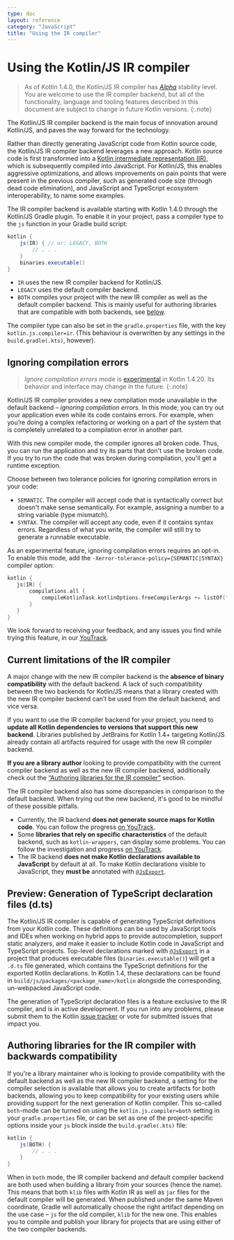 ```yaml
---
type: doc
layout: reference
category: "JavaScript"
title: "Using the IR compiler"
---
```

# Using the Kotlin/JS IR compiler

> As of Kotlin 1.4.0, the Kotlin/JS IR compiler has _[Alpha](evolution/components-stability.html)_ stability level. You are welcome to use the IR compiler backend, but all of the functionality, language and tooling features described in this document are subject to change in future Kotlin versions.
{:.note}

The Kotlin/JS IR compiler backend is the main focus of innovation around Kotlin/JS, and paves the way forward for the technology. 

Rather than directly generating JavaScript code from Kotlin source code, the Kotlin/JS IR compiler backend leverages a new approach. Kotlin source code is first transformed into a [Kotlin intermediate representation (IR)](whatsnew14.html#unified-backends-and-extensibility), which is subsequently compiled into JavaScript. For Kotlin/JS, this enables aggressive optimizations, and allows improvements on pain points that were present in the previous compiler, such as generated code size (through dead code elimination), and JavaScript and TypeScript ecosystem interoperability, to name some examples.

The IR compiler backend is available starting with Kotlin 1.4.0 through the Kotlin/JS Gradle plugin. To enable it in your project, pass a compiler type to the `js` function in your Gradle build script:

<!--suppress ALL -->
<div class="sample" markdown="1" mode="groovy" theme="idea">

```groovy
kotlin {
    js(IR) { // or: LEGACY, BOTH
        // . . .
    }
    binaries.executable()
}
```

</div>

- `IR` uses the new IR compiler backend for Kotlin/JS.
- `LEGACY` uses the default compiler backend.
- `BOTH` compiles your project with the new IR compiler as well as the default compiler backend. This is mainly useful for authoring libraries that are compatible with both backends, see [below](#authoring-libraries-for-the-ir-compiler-with-backwards-compatibility).

The compiler type can also be set in the `gradle.properties` file, with the key `kotlin.js.compiler=ir`. (This behaviour is overwritten by any settings in the `build.gradle(.kts)`, however).

## Ignoring compilation errors

>_Ignore compilation errors_ mode is [experimental](evolution/components-stability.html) in Kotlin 1.4.20. Its behavior
>and interface may change in the future.
{:.note}

Kotlin/JS IR compiler provides a new compilation mode unavailable in the default backend – _ignoring compilation errors_.
In this mode, you can try out your application even while its code contains errors.
For example, when you’re doing a complex refactoring or working on a part of the system that is completely unrelated to
a compilation error in another part.

With this new compiler mode, the compiler ignores all broken code. Thus, you can run the application and try its parts
that don't use the broken code. If you try to run the code that was broken during compilation, you'll get a 
runtime exception.

Choose between two tolerance policies for ignoring compilation errors in your code:
- `SEMANTIC`. The compiler will accept code that is syntactically correct but doesn't make sense semantically.
    For example, assigning a number to a string variable (type mismatch).
- `SYNTAX`. The compiler will accept any code, even if it contains syntax errors. Regardless of what you write, the
    compiler will still try to generate a runnable executable.
    
As an experimental feature, ignoring compilation errors requires an opt-in.
To enable this mode, add the `-Xerror-tolerance-policy={SEMANTIC|SYNTAX}` compiler option:

<div class="sample" markdown="1" mode="kotlin" theme="idea">

```kotlin
kotlin {
   js(IR) {
       compilations.all {
           compileKotlinTask.kotlinOptions.freeCompilerArgs += listOf("-Xerror-tolerance-policy=SYNTAX")
       }
   }
}
```
</div>

We look forward to receiving your feedback, and any issues you find while trying this feature, in our [YouTrack](http://kotl.in/issue).

## Current limitations of the IR compiler

A major change with the new IR compiler backend is the **absence of binary compatibility** with the default backend. A lack of such compatibility between the two backends for Kotlin/JS means that a library created with the new IR compiler backend can’t be used from the default backend, and vice versa.

If you want to use the IR compiler backend for your project, you need to **update all Kotlin dependencies to versions that support this new backend**. Libraries published by JetBrains for Kotlin 1.4+ targeting Kotlin/JS already contain all artifacts required for usage with the new IR compiler backend.

**If you are a library author** looking to provide compatibility with the current compiler backend as well as the new IR compiler backend, additionally check out the [“Authoring libraries for the IR compiler”](#authoring-libraries-for-the-ir-compiler-with-backwards-compatibility) section.

The IR compiler backend also has some discrepancies in comparison to the default backend. When trying out the new backend, it's good to be mindful of these possible pitfalls.
- Currently, the IR backend **does not generate source maps for Kotlin code**. You can follow the progress [on YouTrack](https://youtrack.jetbrains.com/issue/KT-39447).
- Some **libraries that rely on specific characteristics** of the default backend, such as `kotlin-wrappers`, can display some problems. You can follow the investigation and progress [on YouTrack](https://youtrack.jetbrains.com/issue/KT-40525).
- The IR backend **does not make Kotlin declarations available to JavaScript** by default at all. To make Kotlin declarations visible to JavaScript, they **must be** annotated with [`@JsExport`](js-to-kotlin-interop.html#jsexport-annotation).

## Preview: Generation of TypeScript declaration files (d.ts)
The Kotlin/JS IR compiler is capable of generating TypeScript definitions from your Kotlin code. These definitions can be used by JavaScript tools and IDEs when working on hybrid apps to provide autocompletion, support static analyzers, and make it easier to include Kotlin code in JavaScript and TypeScript projects.
Top-level declarations marked with [`@JsExport`](js-to-kotlin-interop.html#jsexport-annotation) in a project that produces executable files (`binaries.executable()`) will get a `.d.ts` file generated, which contains the TypeScript definitions for the exported Kotlin declarations.
In Kotlin 1.4, these declarations can be found in `build/js/packages/<package_name>/kotlin` alongside the corresponding, un-webpacked JavaScript code.

The generation of TypeScript declaration files is a feature exclusive to the IR compiler, and is in active development. If you run into any problems, please submit them to the Kotlin [issue tracker](https://youtrack.jetbrains.com/issues?q=%23%7BKJS:%20d.ts%20generation%7D) or vote for submitted issues that impact you. 

## Authoring libraries for the IR compiler with backwards compatibility

If you're a library maintainer who is looking to provide compatibility with the default backend as well as the new IR compiler backend, a setting for the compiler selection is available that allows you to create artifacts for both backends, allowing you to keep compatibility for your existing users while providing support for the next generation of Kotlin compiler. This so-called `both`-mode can be turned on using the `kotlin.js.compiler=both` setting in your `gradle.properties` file, or can be set as one of the project-specific options inside your `js` block inside the `build.gradle(.kts)` file:

```groovy
kotlin {
    js(BOTH) {
        // . . .
    }
}
```

When in `both` mode, the IR compiler backend and default compiler backend are both used when building a library from your sources (hence the name). This means that both `klib` files with Kotlin IR as well as `jar` files for the default compiler will be generated. When published under the same Maven coordinate, Gradle will automatically choose the right artifact depending on the use case – `js` for the old compiler, `klib` for the new one. This enables you to compile and publish your library for projects that are using either of the two compiler backends.
